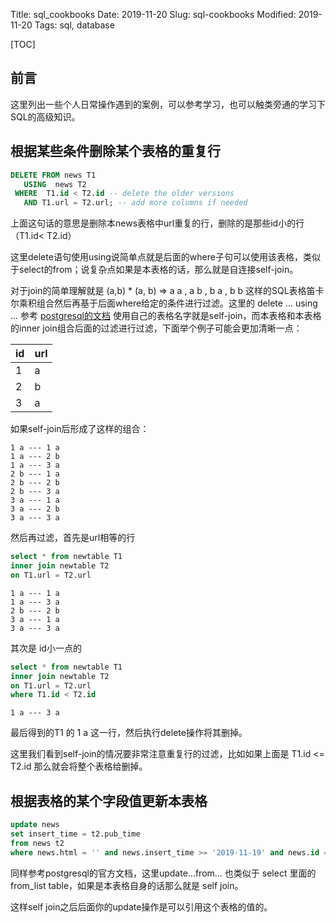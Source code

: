 Title: sql_cookbooks
Date: 2019-11-20
Slug: sql-cookbooks
Modified: 2019-11-20 
Tags: sql, database


[TOC]



## 前言

这里列出一些个人日常操作遇到的案例，可以参考学习，也可以触类旁通的学习下SQL的高级知识。



## 根据某些条件删除某个表格的重复行

```sql
DELETE FROM news T1
   USING  news T2
 WHERE  T1.id < T2.id -- delete the older versions
   AND T1.url = T2.url; -- add more columns if needed
```

上面这句话的意思是删除本news表格中url重复的行，删除的是那些id小的行（T1.id< T2.id）

这里delete语句使用using说简单点就是后面的where子句可以使用该表格，类似于select的from；说复杂点如果是本表格的话，那么就是自连接self-join。

对于join的简单理解就是 (a,b) * (a, b) => a a , a b , b a , b b 这样的SQL表格笛卡尔乘积组合然后再基于后面where给定的条件进行过滤。这里的 delete ... using ... 参考 [postgresql的文档]( https://www.postgresql.org/docs/9.5/sql-delete.html ) 使用自己的表格名字就是self-join，而本表格和本表格的inner join组合后面的过滤进行过滤，下面举个例子可能会更加清晰一点：

| id   | url  |
| ---- | ---- |
| 1    | a    |
| 2    | b    |
| 3    | a    |

如果self-join后形成了这样的组合：

```
1 a --- 1 a
1 a --- 2 b
1 a --- 3 a
2 b --- 1 a
2 b --- 2 b
2 b --- 3 a
3 a --- 1 a
3 a --- 2 b
3 a --- 3 a
```

然后再过滤，首先是url相等的行 

```sql
select * from newtable T1  
inner join newtable T2
on T1.url = T2.url
```


```
1 a --- 1 a
1 a --- 3 a
2 b --- 2 b
3 a --- 1 a
3 a --- 3 a
```

其次是 id小一点的

```sql
select * from newtable T1  
inner join newtable T2
on T1.url = T2.url
where T1.id < T2.id
```

```
1 a --- 3 a
```

最后得到的T1 的 1 a 这一行，然后执行delete操作将其删掉。

这里我们看到self-join的情况要非常注意重复行的过滤，比如如果上面是 T1.id <= T2.id 那么就会将整个表格给删掉。



## 根据表格的某个字段值更新本表格

```sql
update news 
set insert_time = t2.pub_time
from news t2
where news.html = '' and news.insert_time >= '2019-11-19' and news.id = t2.id; 
```

同样参考postgresql的官方文档，这里update...from... 也类似于 select 里面的from_list table，如果是本表格自身的话那么就是 self join。

这样self join之后后面你的update操作是可以引用这个表格的值的。